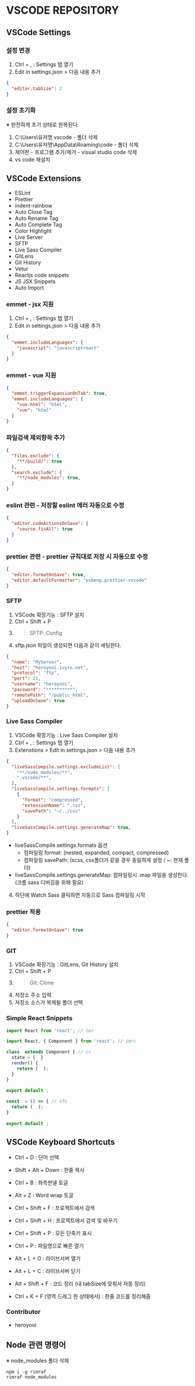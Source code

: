 # VSCODE REPOSITORY

## VSCode Settings

### 설정 변경

1. Ctrl + , : Settings 탭 열기
2. Edit in settings.json > 다음 내용 추가

```json
{
  "editor.tabSize": 2
}
```

### 설정 초기화

※ 완전하게 초기 상태로 원복된다.

1. C:\Users\유저명\.vscode - 폴더 삭제
2. C:\Users\유저명\AppData\Roaming\code - 폴더 삭제
3. 제어판 - 프로그램 추가/제거 - visual studio code 삭제
4. vs code 재설치

## VSCode Extensions

- ESLint
- Prettier
- indent-rainbow
- Auto Close Tag
- Auto Rename Tag
- Auto Complete Tag
- Color Highlight
- Live Server
- SFTP
- Live Sass Compiler
- GitLens
- Git History
- Vetur
- Reactjs code snippets
- JS JSX Snippets
- Auto Import

### emmet - jsx 지원

1. Ctrl + , : Settings 탭 열기
2. Edit in settings.json > 다음 내용 추가

```Json
{
  "emmet.includeLanguages": {
    "javascript": "javascriptreact"
  }
}
```


### emmet - vue 지원

```Json
{
  "emmet.triggerExpansionOnTab": true,
  "emmet.includeLanguages": {
    "vue-html": "html",
    "vue": "html"
  }
}
```


### 파일검색 제외항목 추가

```Json
{
  "files.exclude": {
    "**/build/": true
  },
  "search.exclude": {
    "**/node_modules": true,
  }
}
```

### eslint 관련 - 저장할 eslint 에러 자동으로 수정
```Json
{
  "editor.codeActionsOnSave": {
    "source.fixAll": true
  }
}
```

### prettier 관련 - prettier 규칙대로 저장 시 자동으로 수정
```Json
{
  "editor.formatOnSave": true,
  "editor.defaultFormatter": "esbenp.prettier-vscode"
}
```

### SFTP

1. VSCode 확장기능 : SFTP 설치
2. Ctrl + Shift + P
3. >SFTP: Config
4. sftp.json 파일이 생성되면 다음과 같이 세팅한다.
```json
{
  "name": "MyServer",
  "host": "heroyooi.ivyro.net",
  "protocol": "ftp",
  "port": 21,
  "username": "heroyooi",
  "password": "**********",
  "remotePath": "/public_html",
  "uploadOnSave": true
}
```

### Live Sass Compiler

1. VSCode 확장기능 : Live Sass Compiler 설치
2. Ctrl + , : Settings 탭 열기
3. Extenstions > Edit in settings.json > 다음 내용 추가
```json
{
  "liveSassCompile.settings.excludeList": [
    "**/node_modules/**",
    ".vscode/**",
  ],
  "liveSassCompile.settings.formats": [
    {
      "format": "compressed",
      "extensionName": ".css",
      "savePath": "~/../css"
    }
  ],
  "liveSassCompile.settings.generateMap": true,
}
```
- liveSassCompile.settings.formats 옵션
  - 컴파일링 format: (nested, expanded, compact, compressed)
  - 컴파일링 savePath: (scss, css폴더가 같을 경우 동일하게 설정 / ~: 현재 폴더)
- liveSassCompile.settings.generateMap: 컴파일링시 .map 파일을 생성한다. (크롬 sass 디버깅을 위해 필요)

4. 하단에 Watch Sass 클릭하면 자동으로 Sass 컴파일링 시작

### prettier 적용
```json
{ 
  "editor.formatOnSave": true
}
```

### GIT

1. VSCode 확장기능 : GitLens, Git History 설치
2. Ctrl + Shift + P
3. >Git: Clone
4. 저장소 주소 입력
5. 저장소 소스가 복제될 폴더 선택

### Simple React Snippets

```JavaScript
import React from 'react'; // imr
```

```JavaScript
import React, { Component } from 'react'; // imrc
```

```JavaScript
class  extends Component { // cc
  state = {  }
  render() { 
    return (  );
  }
}
 
export default ;
```

```JavaScript
const  = () => { // sfc
  return (  );
}
 
export default ;
```

## VSCode Keyboard Shortcuts

- Ctrl + D : 단어 선택
- Shift + Alt + Down : 한줄 복사
- Ctrl + B : 좌측판넬 토글
- Alt + Z : Word wrap 토글

- Ctrl + Shift + F : 프로젝트에서 검색
- Ctrl + Shift + H : 프로젝트에서 검색 및 바꾸기
- Ctrl + Shift + P : 모든 단축키 표시
- Ctrl + P : 파일명으로 빠른 열기

- Alt + L + O : 라이브서버 열기
- Alt + L + C : 라이브서버 닫기
- Alt + Shift + F : 코드 정리 (내 tabSize에 맞춰서 자동 정리)

- Ctrl + K + F (영역 드래그 한 상태에서) : 한줄 코드를 정리해줌

### Contributor

- heroyooi

## Node 관련 명령어

※ node_modules 폴더 삭제

```command
npm i -g rimraf
rimraf node_modules
```
